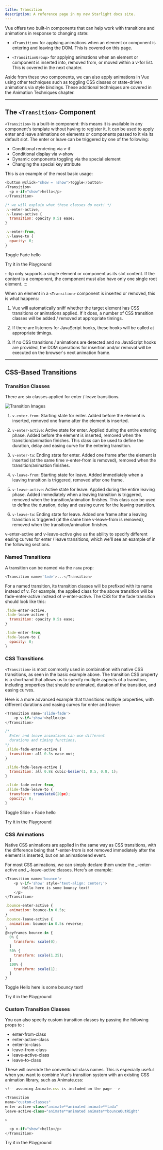 ```yaml
---
title: Transition
description: A reference page in my new Starlight docs site.
---
```


Vue offers two built-in components that can help work with transitions and animations in response to changing state:

- `<Transition>` for applying animations when an element or component is entering and leaving the DOM. This is covered on this page.

- `<TransitionGroup>` for applying animations when an element or component is inserted into, removed from, or moved within a v-for list. This is covered in the next chapter.

Aside from these two components, we can also apply animations in Vue using other techniques such as toggling CSS classes or state-driven animations via style bindings. These additional techniques are covered in the Animation Techniques chapter.

---

## The `<Transition>` Component​

`<Transition>` is a built-in component: this means it is available in any component's template without having to register it. It can be used to apply enter and leave animations on elements or components passed to it via its default slot. The enter or leave can be triggered by one of the following:

- Conditional rendering via v-if
- Conditional display via v-show
- Dynamic components toggling via the <component> special element
- Changing the special key attribute

This is an example of the most basic usage:

```js
<button @click="show = !show">Toggle</button>
<Transition>
  <p v-if="show">hello</p>
</Transition>
```

```js
/* we will explain what these classes do next! */
.v-enter-active,
.v-leave-active {
  transition: opacity 0.5s ease;
}

.v-enter-from,
.v-leave-to {
  opacity: 0;
}
```

Toggle Fade
hello

Try it in the Playground

:::tip
<Transition> only supports a single element or component as its slot content. If the content is a component, the component must also have only one single root element.
:::

When an element in a `<Transition>` component is inserted or removed, this is what happens:

1. Vue will automatically sniff whether the target element has CSS transitions or animations applied. If it does, a number of CSS transition classes will be added / removed at appropriate timings.

2. If there are listeners for JavaScript hooks, these hooks will be called at appropriate timings.

3. If no CSS transitions / animations are detected and no JavaScript hooks are provided, the DOM operations for insertion and/or removal will be executed on the browser's next animation frame.

---

## CSS-Based Transitions​

### Transition Classes​

There are six classes applied for enter / leave transitions.

![Transition Images](https://res.cloudinary.com/dmvphwhvc/image/upload/v1749394564/transition-classes_mch9rj.png)

1. `v-enter-from`: Starting state for enter. Added before the element is inserted, removed one frame after the element is inserted.

2. `v-enter-active`: Active state for enter. Applied during the entire entering phase. Added before the element is inserted, removed when the transition/animation finishes. This class can be used to define the duration, delay and easing curve for the entering transition.

3. `v-enter-to`: Ending state for enter. Added one frame after the element is inserted (at the same time v-enter-from is removed), removed when the transition/animation finishes.

4. `v-leave-from`: Starting state for leave. Added immediately when a leaving transition is triggered, removed after one frame.

5. `v-leave-active`: Active state for leave. Applied during the entire leaving phase. Added immediately when a leaving transition is triggered, removed when the transition/animation finishes. This class can be used to define the duration, delay and easing curve for the leaving transition.

6. `v-leave-to`: Ending state for leave. Added one frame after a leaving transition is triggered (at the same time v-leave-from is removed), removed when the transition/animation finishes.

v-enter-active and v-leave-active give us the ability to specify different easing curves for enter / leave transitions, which we'll see an example of in the following sections.

### Named Transitions​

A transition can be named via the `name` prop:

```js
<Transition name='fade'>...</Transition>
```

For a named transition, its transition classes will be prefixed with its name instead of v. For example, the applied class for the above transition will be fade-enter-active instead of v-enter-active. The CSS for the fade transition should look like this:

```js
.fade-enter-active,
.fade-leave-active {
  transition: opacity 0.5s ease;
}

.fade-enter-from,
.fade-leave-to {
  opacity: 0;
}
```

### CSS Transitions​

`<Transition>` is most commonly used in combination with native CSS transitions, as seen in the basic example above. The transition CSS property is a shorthand that allows us to specify multiple aspects of a transition, including properties that should be animated, duration of the transition, and easing curves.

Here is a more advanced example that transitions multiple properties, with different durations and easing curves for enter and leave:

```js
<Transition name='slide-fade'>
	<p v-if='show'>hello</p>
</Transition>
```

```js
/*
  Enter and leave animations can use different
  durations and timing functions.
*/
.slide-fade-enter-active {
  transition: all 0.3s ease-out;
}

.slide-fade-leave-active {
  transition: all 0.8s cubic-bezier(1, 0.5, 0.8, 1);
}

.slide-fade-enter-from,
.slide-fade-leave-to {
  transform: translateX(20px);
  opacity: 0;
}
```

Toggle Slide + Fade
hello

Try it in the Playground

### CSS Animations​

Native CSS animations are applied in the same way as CSS transitions, with the difference being that \*-enter-from is not removed immediately after the element is inserted, but on an animationend event.

For most CSS animations, we can simply declare them under the _-enter-active and _-leave-active classes. Here's an example:

```js
<Transition name='bounce'>
	<p v-if='show' style='text-align: center;'>
		Hello here is some bouncy text!
	</p>
</Transition>
```

```js
.bounce-enter-active {
  animation: bounce-in 0.5s;
}
.bounce-leave-active {
  animation: bounce-in 0.5s reverse;
}
@keyframes bounce-in {
  0% {
    transform: scale(0);
  }
  50% {
    transform: scale(1.25);
  }
  100% {
    transform: scale(1);
  }
}
```

Toggle
Hello here is some bouncy text!

Try it in the Playground

### Custom Transition Classes​

You can also specify custom transition classes by passing the following props to <Transition>:

- enter-from-class
- enter-active-class
- enter-to-class
- leave-from-class
- leave-active-class
- leave-to-class

These will override the conventional class names. This is especially useful when you want to combine Vue's transition system with an existing CSS animation library, such as Animate.css:

```js
<!-- assuming Animate.css is included on the page -->

<Transition
name="custom-classes"
enter-active-class="animate**animated animate**tada"
leave-active-class="animate**animated animate**bounceOutRight"

>

  <p v-if="show">hello</p>
</Transition>
```

Try it in the Playground
